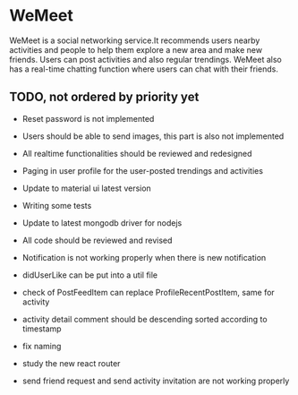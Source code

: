 # WeMeet
WeMeet is a social networking service.It recommends users nearby activities and people to help them explore a new area and make new friends. Users can post activities and also regular trendings. WeMeet also has a real-time chatting function where users can chat with their friends.

## TODO, not ordered by priority yet

* Reset password is not implemented
* Users should be able to send images, this part is also not implemented
* All realtime functionalities should be reviewed and redesigned
* Paging in user profile for the user-posted trendings and activities
* Update to material ui latest version
* Writing some tests
* Update to latest mongodb driver for nodejs
* All code should be reviewed and revised
* Notification is not working properly when there is new notification


* didUserLike can be put into a util file
* check of PostFeedItem can replace ProfileRecentPostItem, same for activity
* activity detail comment should be descending sorted according to timestamp
* fix naming
* study the new react router
* send friend request and send activity invitation are not working properly

